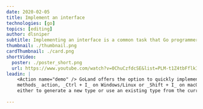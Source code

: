 ```yaml
---
date: 2020-02-05
title: Implement an interface
technologies: [go]
topics: [editing]
author: dlsniper
subtitle: Implementing an interface is a common task that Go programmers need to do
thumbnail: ./thumbnail.png
cardThumbnail: ./card.png
shortVideo:
  poster: ./poster_short.png
  url: https://www.youtube.com/watch?v=0ChuCzfdcSE&list=PLM-t1Z4tbFflkIOaap4P-BV30ZrZwrDld&index=2
leadin: |
    <Action name="demo" /> GoLand offers the option to quickly implement an interface using the _Implement 
    methods_ action, _Ctrl + I_ on Windows/Linux or _Shift + I_ on macOS, and then select
    either to generate a new type or use an existing type from the current file.
    
---
```

